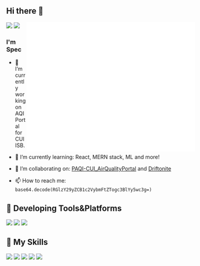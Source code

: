 ## Hi there 👋
<a>
  <img align="right" width="450px" src="./github-metrics.svg" />
</a

<p align="center">
  <img width="300px" src="https://github-readme-stats.vercel.app/api/top-langs/?username=spectrewolf8&layout=compact&theme=dark"></img>
  <img src="https://wakatime.com/badge/user/018e35f0-a91c-4e32-a3fb-a15267c1bb40.svg"></img>
</p>

### I'm **Spec**

- 🔭 I’m currently working on AQI Portal for CUI ISB.

- 🌱 I’m currently learning: React, MERN stack, ML and more!

- 👯 I’m collaborating on: [PAQI-CUI_AirQualityPortal](https://github.com/Spectrewolf8/PAQI-CUI_AirQualityPortal) and [Driftonite](https://github.com/Spectrewolf8/Driftonite)

- 📫 How to reach me: `base64.decode(RGlzY29yZCB1c2VybmFtZTogc3BlYy5wc3g=)`


## 🚉 **Developing Tools&Platforms**

![](https://img.shields.io/badge/Linux-Manjaro-35bf5c?style=flat-square&logo=manjaro&logoColor=fff)
![](https://img.shields.io/badge/Windows-11-0078d6?style=flat-square&logo=windows&logoColor=fff)
![](https://img.shields.io/badge/IDE-Visual%20Studio%20Code-007acc?style=flat-square&logo=visual-studio-code&logoColor=fff)

## 🌟 **My Skills**  

![](https://img.shields.io/badge/-Git-f05032?style=flat-square&logo=git&logoColor=fff)
![](https://img.shields.io/badge/-Linux-fcc624?style=flat-square&logo=Linux&logoColor=fff)
![](https://img.shields.io/badge/-Vue-4fc08d?style=flat-square&logo=Vue.js&logoColor=fff)
![](https://img.shields.io/badge/-Python-3776ab?style=flat-square&logo=Python&logoColor=fff)
![](https://img.shields.io/badge/-TypeScript-3178c6?style=flat-square&logo=typescript&logoColor=fff)
